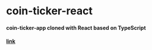 # coin-ticker-react
#### coin-ticker-app cloned with React based on TypeScript
#### [link](https://minjeong-dev.github.io/coin-ticker-react)

